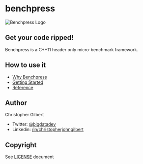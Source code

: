 # benchpress

![Benchpress Logo](benchpress-logo.png)

## Get your code ripped!

Benchpress is a C++11 header only micro-benchmark framework.

## How to use it

- [Why Benchpress](docs/why.md)
- [Getting Started](docs/getting_started.md)
- [Reference](docs/reference.md)

## Author

Christopher Gilbert

* Twitter: [@bigdatadev](https://twitter.com/bigdatadev)
* Linkedin: [/in/christopherjohngilbert](https://www.linkedin.com/in/christopherjohngilbert)

## Copyright

See [LICENSE](LICENSE) document